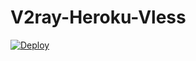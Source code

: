 # V2ray-Heroku-Vless

[![Deploy](https://www.herokucdn.com/deploy/button.png)](https://dashboard.heroku.com/new?template=https://github.com/Tahnbjfry/V2ray-Heroku-Vless)

